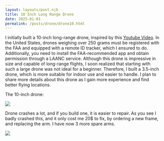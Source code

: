 ```yaml
---
layout: layouts/post.njk
title: 10 Inch Long Range Drone
date: 2025-01-01
permalink: /posts/drone/drone10.html
---
```

I initially built a 10-inch long-range drone, inspired by this [Youtube Video](https://www.youtube.com/watch?v=myyC8T7Jbsw). In the United States, drones weighing over 250 grams must be registered with the FAA and equipped with a remote ID tracker, which I ensured to do. Additionally, you need to install the FAA-recommended app and obtain permission through a LAANC service. Although this drone is impressive in size and capable of long-range flights, I soon realized that starting with such a large drone was not ideal for a beginner. Therefore, I built a 3.5-inch drone, which is more suitable for indoor use and easier to handle. I plan to share more details about this drone as I gain more experience and find better flying locations.

The 10-inch drone:

![](image10inch.png)

Drone crashes a lot, and if you build one, it is easier to repair. As you see I badly crashed this, and it only cost me 20$ to fix, by ordering a new frame, and replacing the arm. I have now 3 more spare arms.

![](crash1.png)

